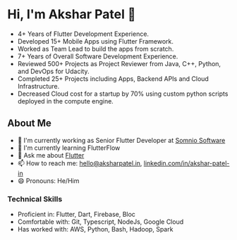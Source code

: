 # Hi, I'm Akshar Patel 👋

- 4+ Years of Flutter Development Experience.
- Developed 15+ Mobile Apps using Flutter Framework.
- Worked as Team Lead to build the apps from scratch.
- 7+ Years of Overall Software Development Experience.
- Reviewed 500+ Projects as Project Reviewer from Java, C++, Python, and DevOps for Udacity.
- Completed 25+ Projects including Apps, Backend APIs and Cloud Infrastructure.
- Decreased Cloud cost for a startup by 70% using custom python scripts deployed in the compute engine.

## About Me

- 💼 I'm currently working as Senior Flutter Developer at [Somnio Software](https://somniosoftware.com)
- 🌱 I'm currently learning FlutterFlow
- 💬 Ask me about [Flutter](https://flutter.dev/)
- 📫 How to reach me: hello@aksharpatel.in, [linkedin.com/in/akshar-patel-in](https://linkedin.com/in/akshar-patel-in)
- 😄 Pronouns: He/Him

### Technical Skills

- Proficient in: Flutter, Dart, Firebase, Bloc
- Comfortable with: Git, Typescript, NodeJs, Google Cloud
- Has worked with: AWS, Python, Bash, Hadoop, Spark
